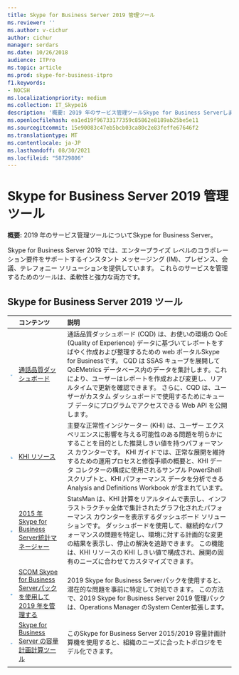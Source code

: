 ```yaml
---
title: Skype for Business Server 2019 管理ツール
ms.reviewer: ''
ms.author: v-cichur
author: cichur
manager: serdars
ms.date: 10/26/2018
audience: ITPro
ms.topic: article
ms.prod: skype-for-business-itpro
f1.keywords:
- NOCSH
ms.localizationpriority: medium
ms.collection: IT_Skype16
description: '概要: 2019 年のサービス管理ツールSkype for Business Serverします。'
ms.openlocfilehash: ea1ed19f96733177359c85862e8189ab25be5e11
ms.sourcegitcommit: 15e90083c47eb5bcb03ca80c2e83feffe67646f2
ms.translationtype: MT
ms.contentlocale: ja-JP
ms.lasthandoff: 08/30/2021
ms.locfileid: "58729806"
---
```

# <a name="skype-for-business-server-2019-management-tools"></a>Skype for Business Server 2019 管理ツール
 
**概要:** 2019 年のサービス管理ツールについてSkype for Business Server。
  
Skype for Business Server 2019 では、エンタープライズ レベルのコラボレーション要件をサポートするインスタント メッセージング (IM)、プレゼンス、会議、テレフォニー ソリューションを提供しています。 これらのサービスを管理するためのツールは、柔軟性と強力な両方です。
  
## <a name="skype-for-business-server-2019-tools"></a>Skype for Business Server 2019 ツール

||**コンテンツ**|**説明**|
|:-----|:-----|:-----|
|![ダッシュボード アイコン。](../SfbServer/media/144fef0b-3ff0-4298-8b03-978bda9e923b.png)|[通話品質ダッシュボード](../SfbServer/management-tools/call-quality-dashboard/call-quality-dashboard.md) <br/> |通話品質ダッシュボード (CQD) は、お使いの環境の QoE (Quality of Experience) データに基づいてレポートをすばやく作成および整理するための web ポータルSkype for Businessです。 CQD は SSAS キューブを展開して QoEMetrics データベース内のデータを集計します。これにより、ユーザーはレポートを作成および変更し、リアルタイムで更新を確認できます。 さらに、CQD は、ユーザーがカスタム ダッシュボードで使用するためにキューブ データにプログラムでアクセスできる Web API を公開します。  <br/> |
|![KHI のアイコンをクリックします。](../SfbServer/media/8759b767-b689-4a95-94a5-5b27c5688688.png)|[KHI リソース](https://www.microsoft.com/download/details.aspx?id=57519) <br/> |主要な正常性インジケーター (KHI) は、ユーザー エクスペリエンスに影響を与える可能性のある問題を明らかにすることを目的とした推奨しきい値を持つパフォーマンス カウンターです。 KHI ガイドでは、正常な展開を維持するための運用プロセスと修復手順の概要と、KHI データ コレクターの構成に使用されるサンプル PowerShell スクリプトと、KHI パフォーマンス データを分析できる Analysis and Definitions Workbook が含まれています。  <br/> |
|![ダッシュボード アイコン。](../SfbServer/media/144fef0b-3ff0-4298-8b03-978bda9e923b.png)|[2015 年Skype for Business Server統計マネージャー](../SfbServer/management-tools/statistics-manager/statistics-manager.md) <br/> |StatsMan は、KHI 計算をリアルタイムで表示し、インフラストラクチャ全体で集計されたグラフ化されたパフォーマンス カウンターを表示するダッシュボード ソリューションです。 ダッシュボードを使用して、継続的なパフォーマンスの問題を特定し、環境に対する計画的な変更の結果を表示し、停止の解決を追跡できます。 この機能は、KHI リソースの KHI しきい値で構成され、展開の固有のニーズに合わせてカスタマイズできます。  <br/> |
|![SCOM アイコン。](../SfbServer/media/3a7601cb-dd2f-4606-8a3b-07c7abdc091a.png)|[SCOM Skype for Business Serverパックを使用して 2019 年を管理する](tools/scom-management-pack-use-2019.md) <br/> |2019 Skype for Business Serverパックを使用すると、潜在的な問題を事前に特定して対処できます。 この方法で、2019 Skype for Business Server 2019 管理パックは、Operations Manager のSystem Center拡張します。  <br/> |
|![ダッシュボード アイコン。](../SfbServer/media/144fef0b-3ff0-4298-8b03-978bda9e923b.png)|[Skype for Business Server の容量計画計算ツール](../SfbServer/management-tools/capacity-planning-calculator.md) <br/> |このSkype for Business Server 2015/2019 容量計画計算機を使用すると、組織のニーズに合ったトポロジをモデル化できます。  <br/> |
||